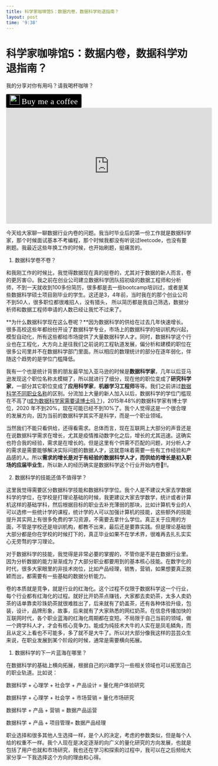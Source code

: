 ```yaml
---
title: 科学家咖啡馆5：数据内卷，数据科学劝退指南？
layout: post
time: '9:38'
---
```


# 科学家咖啡馆5：数据内卷，数据科学劝退指南？

我的分享对你有用吗？请我喝杯咖啡？

<style>.bmc-button img{width: 27px !important;margin-bottom: 1px !important;box-shadow: none !important;border: none !important;vertical-align: middle !important;}.bmc-button{line-height: 36px !important;height:37px !important;text-decoration: none !important;display:inline-flex !important;color:#ffffff !important;background-color:#000000 !important;border-radius: 3px !important;border: 1px solid transparent !important;padding: 1px 9px !important;font-size: 22px !important;letter-spacing: 0.6px !important;box-shadow: 0px 1px 2px rgba(190, 190, 190, 0.5) !important;-webkit-box-shadow: 0px 1px 2px 2px rgba(190, 190, 190, 0.5) !important;margin: 0 auto !important;font-family:'Cookie', cursive !important;-webkit-box-sizing: border-box !important;box-sizing: border-box !important;-o-transition: 0.3s all linear !important;-webkit-transition: 0.3s all linear !important;-moz-transition: 0.3s all linear !important;-ms-transition: 0.3s all linear !important;transition: 0.3s all linear !important;}.bmc-button:hover, .bmc-button:active, .bmc-button:focus {-webkit-box-shadow: 0px 1px 2px 2px rgba(190, 190, 190, 0.5) !important;text-decoration: none !important;box-shadow: 0px 1px 2px 2px rgba(190, 190, 190, 0.5) !important;opacity: 0.85 !important;color:#ffffff !important;}</style><link href="https://fonts.googleapis.com/css?family=Cookie" rel="stylesheet"><a class="bmc-button" target="_blank" href="https://www.buymeacoffee.com/scientistcafe"><img src="https://bmc-cdn.nyc3.digitaloceanspaces.com/BMC-button-images/BMC-btn-logo.svg" alt="Buy me a coffee"><span style="margin-left:5px">Buy me a coffee</span></a>

<center><iframe width="560" height="315" src="https://www.youtube.com/embed/WCP1jzNKv0A" title="YouTube video player" frameborder="0" allow="accelerometer; autoplay; clipboard-write; encrypted-media; gyroscope; picture-in-picture" allowfullscreen></iframe></center>

今天给大家聊一聊数据行业内卷的问题。我当时毕业后的第一份工作就是数据科学家，那个时候面试基本不考编程，那个时候我都没有听说过leetcode，也没有要刷题。我最近这些年换工作的时候，也开始刷题，挺痛苦的。

1. 数据科学卷不卷？

和我刚工作的时候比，我觉得数据现在真的挺卷的，尤其对于数据的新人而言，卷的更厉害😖。我之前在创业公司建立数据科学团队招初级的数据工程师和分析师，不到一天就收到100多份简历，很多都是去一些bootcamp培训过，或者是某些数据科学硕士项目刚毕业的学生。这还是3，4年前，当时我在的那个创业公司不到50人，很多职位都很难招人，没有猎头， 所以简历都是我自己筛选，数据分析师和数据工程师申请的人数已经让我忙不过来了。

**为什么数据科学现在这么卷呢？**因为数据科学的供给在过去几年快速增长。很多高校这些年都纷纷开设了数据科学专业，市场上的数据科学的培训机构兴起，模型自动化，所有这些都给市场提供了大量数据科学人才。同时，数据科学这个行业也在工程化，大方向上是往我们之前说的工程轨道发展，偏分析和建模的职位在很多公司里并不在数据科学部门里面。所以相应的数理统计的部分在逐年弱化，伴随这个趋势的是学位门槛降低。

我有一个也是统计背景的朋友最早加入亚马逊的时候是**数据科学家**，几年以后亚马逊发现这个职位名称太模糊了，所以就进行了细分，现在他的职位变成了**研究科学家**，一部分其它职位变成了**应用科学家**，**机器学习工程师**等等。我们之前讲过[数据科学不同职业名称](https://www.youtube.com/watch?v=W6iXs5z_EIE)的区别。分流加上大量的新人加入以后，数据科学的学位门槛现在不高了([成为数据科学家需要读博士吗？](https://www.youtube.com/watch?v=XBPApl6X6WI))，2015年48%的数据科学家有博士学位，2020 年不到20%，现在可能已经不到10%了。我个人觉得这是一个很合理的发展方向，因为当前的数据科学其实不是科学，而是一个职业领域。

当然我们不能只看供给，还得看需求。总体而言，现在互联网上大部分的声音还是在说数据科学需求在增长，尤其是疫情推动数字化之后，增长的尤其迅速。这确实也符合我的经验，需求是在增长的。但是这里有个供需不匹配的问题，对分析人才的需求是需要能够解决实际问题的数据人才，这就意味着需要一些有工作经验和产品感的人。所以**需求的增长是对于有经验的数据科学人才，而供给的增长是初入职场的应届毕业生**，所以新人的经历确实是数据科学这个行业开始内卷🥐‼️。

2.  数据科学的技能还值不值得学？

这里我觉得需要区分数据科学技能和数据科学学位。我个人是不建议大家去学数据科学的学位，在学校是打理论基础的时候，我更建议大家去学数学，统计或者计算机这样的基础学科，然后根据目标的职业去补充薄弱的那块，比如计算机专业的人可以选修一些统计学的课程，统计学的人可以加强计算机的技能，这些额外的技能提升其实网上有很多免费的学习资源，不需要去拿什么学位。真正关于应用的方面，不管是学校还是培训机构，都教不出来，最后还是要靠实践。但是理论基础很大部分都是你在学校的时候打下的，真正毕业如果不在学术界，很难再去扎扎实实心无旁骛的学习理论。

对于数据科学的技能，我觉得是非常必要的掌握的，不管你是不是在数据行业里。因为分析数据的能力渐渐成为了大部分职业都要用到的基本核心技能。在数字化的时代，很多大家眼里的非技术岗位，比如产品经理，销售，营销，如果想要真正脱颖而出，都需要有一些基础的数据分析能力。

卷的本质就是竞争，就是行业的红海化。这个过程不仅限于数据科学这一个行业，每个行业都有红海化的过程。就好比开奶茶点赚钱，大家都去卖奶茶，太多人卖奶茶的话单靠卖珍珠奶茶就很难胜出了，后来就有了奶盖茶，还有各种体验升级，包装，设计，品牌形象，故事，后来就有了大家熟悉的网红奶茶。在信息传播加快的互联网时代，各个职业蓝海的红海化周期都在变短。不局限于自己当前的领域，做一个跨学科人才，才会有核心竞争力。能成为纯技术大牛的人实在是凤毛鳞角，而且从定义上看也不可能多，多了就不是大牛了。所以对大部分像我这样的芸芸众生来说，在职业发展到某个阶段的时候，通常是需要横向拓展。

1. 数据科学的下一片蓝海在哪里？

在数据科学的基础上横向拓展，根据自己的兴趣学习一些相关领域也可以拓宽自己的职业轨道。比如说：

数据科学 + 心理学 + 社会学 + 产品设计 = 量化用户体验研究

数据科学 + 心理学 + 社会学 + 市场营销 = 量化市场研究

数据科学 + 产品 + 营销 = 数据产品运营

数据科学 + 产品 + 项目管理= 数据产品经理 

职业选择和很多其他人生选择一样，是个人的决定，考虑的参数类似，但是每个人给的权重不一样。我个人现在是决定逐渐的向广义的量化研究的方向发展，也就是包括了用户也就和市场研究，我也还在学习和探索的过程中，我可以在之后频给大家分享一下我选择这个方向的理由和心得。